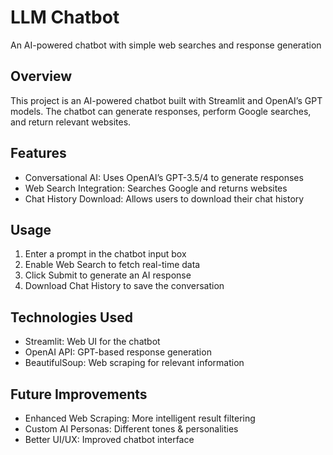 # LLM Chatbot
An AI-powered chatbot with simple web searches and response generation

## Overview
This project is an AI-powered chatbot built with Streamlit and OpenAI’s GPT models. The chatbot can generate responses, perform Google searches, and return relevant websites.

## Features
- Conversational AI: Uses OpenAI’s GPT-3.5/4 to generate responses
- Web Search Integration: Searches Google and returns websites
- Chat History Download: Allows users to download their chat history

## Usage
1. Enter a prompt in the chatbot input box
2. Enable Web Search to fetch real-time data
3. Click Submit to generate an AI response
4. Download Chat History to save the conversation

## Technologies Used
- Streamlit: Web UI for the chatbot
- OpenAI API: GPT-based response generation
- BeautifulSoup: Web scraping for relevant information

## Future Improvements
- Enhanced Web Scraping: More intelligent result filtering
- Custom AI Personas: Different tones & personalities
- Better UI/UX: Improved chatbot interface



